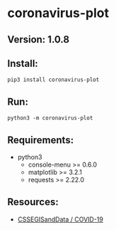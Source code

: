 # coronavirus-plot
## Version: 1.0.8
## Install:
`pip3 install coronavirus-plot`


## Run:
`python3 -m coronavirus-plot`


## Requirements:

* python3
  * console-menu >= 0.6.0
  * matplotlib >= 3.2.1
  * requests >= 2.22.0

## Resources:

* [CSSEGISandData / COVID-19](https://github.com/CSSEGISandData/COVID-19/tree/master/csse_covid_19_data/csse_covid_19_time_series)
  